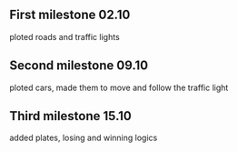 ## First milestone 02.10
ploted roads and traffic lights

## Second milestone  09.10
ploted cars, made them to move and follow the traffic light

## Third milestone 15.10
added plates, losing and winning logics